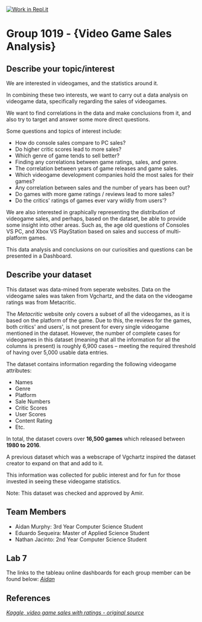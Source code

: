 [![Work in Repl.it](https://classroom.github.com/assets/work-in-replit-14baed9a392b3a25080506f3b7b6d57f295ec2978f6f33ec97e36a161684cbe9.svg)](https://classroom.github.com/online_ide?assignment_repo_id=359229&assignment_repo_type=GroupAssignmentRepo)
# Group 1019 - {Video Game Sales Analysis}

## Describe your topic/interest
We are interested in videogames, and the statistics around it.

In combining these two interests, we want to carry out a data analysis on videogame data, specifically regarding the sales of videogames. 

We want to find correlations in the data and make conclusions from it, and also try to target and answer some more direct questions.

Some questions and topics of interest include:
- How do console sales compare to PC sales?
- Do higher critic scores lead to more sales? 
- Which genre of game tends to sell better?
- Finding any correlations between game ratings, sales, and genre.
- The correlation between years of game releases and game sales.
- Which videogame development companies hold the most sales for their games?
- Any correlation between sales and the number of years has been out?
- Do games with more game ratings / reviews lead to more sales?
- Do the critics' ratings of games ever vary wildly from users'?

We are also interested in graphically representing the distribution of videogame sales, and perhaps, based on the dataset, be able to provide some insight into other areas. Such as, the age old questions of Consoles VS PC, and Xbox VS PlayStation based on sales and success of multi-platform games.

This data analysis and conclusions on our curiosities and questions can be presented in a Dashboard.

## Describe your dataset
This dataset was data-mined from seperate websites. Data on the videogame sales was taken from Vgchartz, and the data on the videogame ratings was from Metacritic. 

The *Metacritic* website only covers a subset of all the videogames, as it is based on the platform of the game. Due to this, the reviews for the games, both critics' and users', is not present for every single videogame mentioned in the dataset. However, the number of complete cases for videogames in this dataset (meaning that all the information for all the columns is present) is roughly 6,900 cases – meeting the required threshold of having over 5,000 usable data entries. 

The dataset contains information regarding the following videogame attributes:
- Names
- Genre
- Platform
- Sale Numbers
- Critic Scores
- User Scores
- Content Rating 
- Etc.

In total, the dataset covers over **16,500 games** which released between **1980 to 2016**.

A previous dataset which was a webscrape of Vgchartz inspired the dataset creator to expand on that and add to it. 

This information was collected for public interest and for fun for those invested in seeing these videogame statistics.

Note: This dataset was checked and approved by Amir.

## Team Members

- Aidan Murphy: 3rd Year Computer Science Student
- Eduardo Sequeira: Master of Applied Science Student
- Nathan Jacinto: 2nd Year Computer Science Student

## Lab 7
The links to the tableau online dashboards for each group member can be found below:
*[Aidan](https://us-west-2b.online.tableau.com/#/site/data301/views/1019_Aidan_lab7/general?:iid=1)*

## References

*[Kaggle, video game sales with ratings - original source](https://www.kaggle.com/rush4ratio/video-game-sales-with-ratings)*
